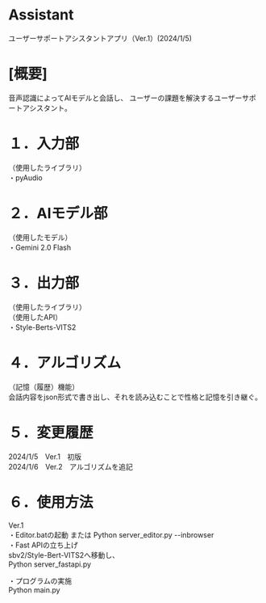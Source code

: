 # Assistant
ユーザーサポートアシスタントアプリ（Ver.1）(2024/1/5)

# [概要]
音声認識によってAIモデルと会話し、
ユーザーの課題を解決するユーザーサポートアシスタント。

# １．入力部
（使用したライブラリ）  
・pyAudio


# ２．AIモデル部
（使用したモデル）  
・Gemini 2.0 Flash


# ３．出力部
（使用したライブラリ）  
（使用したAPI）  
・Style-Berts-VITS2

# ４．アルゴリズム
（記憶（履歴）機能）  
会話内容をjson形式で書き出し、それを読み込むことで性格と記憶を引き継ぐ。

# ５．変更履歴
2024/1/5　Ver.1　初版  
2024/1/6　Ver.2　アルゴリズムを追記  

# ６．使用方法
Ver.1  
・Editor.batの起動 または Python server_editor.py --inbrowser  
・Fast APIの立ち上げ  
sbv2/Style-Bert-VITS2へ移動し、  
Python server_fastapi.py  

・プログラムの実施  
Python main.py
